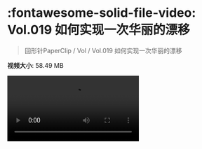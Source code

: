 # :fontawesome-solid-file-video: Vol.019 如何实现一次华丽的漂移

> 回形针PaperClip / Vol / Vol.019 如何实现一次华丽的漂移

**视频大小**: 58.49 MB

<div class="video"><video src="https://file.hsyhx.top/archive/回形针PaperClip/Vol/Vol.019 如何实现一次华丽的漂移.mp4" controls preload>🤔 您的浏览器不支持 video 标签</video></div>